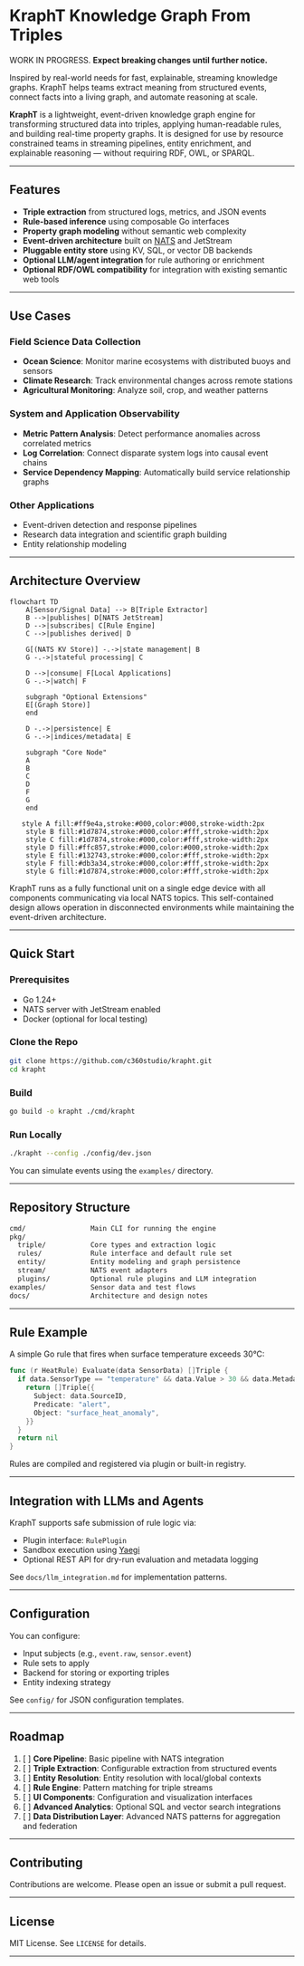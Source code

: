 # KraphT Knowledge Graph From Triples

WORK IN PROGRESS.  **Expect breaking changes until further notice.**

Inspired by real-world needs for fast, explainable, streaming knowledge graphs.  KraphT helps teams extract meaning from structured events, connect facts into a living graph, and automate reasoning at scale.

**KraphT** is a lightweight, event-driven knowledge graph engine for transforming structured data into triples, applying human-readable rules, and building real-time property graphs. It is designed for use by resource constrained teams in streaming pipelines, entity enrichment, and explainable reasoning — without requiring RDF, OWL, or SPARQL.

---

## Features

- **Triple extraction** from structured logs, metrics, and JSON events
- **Rule-based inference** using composable Go interfaces
- **Property graph modeling** without semantic web complexity
- **Event-driven architecture** built on [NATS](https://nats.io) and JetStream
- **Pluggable entity store** using KV, SQL, or vector DB backends
- **Optional LLM/agent integration** for rule authoring or enrichment
- **Optional RDF/OWL compatibility** for integration with existing semantic web tools

---

## Use Cases

### Field Science Data Collection

- **Ocean Science**: Monitor marine ecosystems with distributed buoys and sensors
- **Climate Research**: Track environmental changes across remote stations
- **Agricultural Monitoring**: Analyze soil, crop, and weather patterns

### System and Application Observability

- **Metric Pattern Analysis**: Detect performance anomalies across correlated metrics
- **Log Correlation**: Connect disparate system logs into causal event chains
- **Service Dependency Mapping**: Automatically build service relationship graphs

### Other Applications

- Event-driven detection and response pipelines
- Research data integration and scientific graph building
- Entity relationship modeling

---

## Architecture Overview

```mermaid
flowchart TD
    A[Sensor/Signal Data] --> B[Triple Extractor]
    B -->|publishes| D[NATS JetStream]
    D -->|subscribes| C[Rule Engine]
    C -->|publishes derived| D
    
    G[(NATS KV Store)] -.->|state management| B
    G -.->|stateful processing| C
    
    D -->|consume| F[Local Applications]
    G -.->|watch| F
    
    subgraph "Optional Extensions"
    E[(Graph Store)]
    end
    
    D -.->|persistence| E
    G -.->|indices/metadata| E
    
    subgraph "Core Node"
    A
    B
    C
    D
    F
    G
    end
    
   style A fill:#ff9e4a,stroke:#000,color:#000,stroke-width:2px
    style B fill:#1d7874,stroke:#000,color:#fff,stroke-width:2px
    style C fill:#1d7874,stroke:#000,color:#fff,stroke-width:2px
    style D fill:#ffc857,stroke:#000,color:#000,stroke-width:2px
    style E fill:#132743,stroke:#000,color:#fff,stroke-width:2px
    style F fill:#db3a34,stroke:#000,color:#fff,stroke-width:2px
    style G fill:#1d7874,stroke:#000,color:#fff,stroke-width:2px
```

KraphT runs as a fully functional unit on a single edge device with all components communicating via local NATS topics. This self-contained design allows operation in disconnected environments while maintaining the event-driven architecture.

---

## Quick Start

### Prerequisites

- Go 1.24+
- NATS server with JetStream enabled
- Docker (optional for local testing)

### Clone the Repo

```bash
git clone https://github.com/c360studio/krapht.git
cd krapht
```

### Build

```bash
go build -o krapht ./cmd/krapht
```

### Run Locally

```bash
./krapht --config ./config/dev.json
```

You can simulate events using the `examples/` directory.

---

## Repository Structure

```bash
cmd/                Main CLI for running the engine
pkg/
  triple/           Core types and extraction logic
  rules/            Rule interface and default rule set
  entity/           Entity modeling and graph persistence
  stream/           NATS event adapters
  plugins/          Optional rule plugins and LLM integration
examples/           Sensor data and test flows
docs/               Architecture and design notes
```

---

## Rule Example

A simple Go rule that fires when surface temperature exceeds 30°C:

```go
func (r HeatRule) Evaluate(data SensorData) []Triple {
  if data.SensorType == "temperature" && data.Value > 30 && data.Metadata["depth"] == "0" {
    return []Triple{{
      Subject: data.SourceID,
      Predicate: "alert",
      Object: "surface_heat_anomaly",
    }}
  }
  return nil
}
```

Rules are compiled and registered via plugin or built-in registry.

---

## Integration with LLMs and Agents

KraphT supports safe submission of rule logic via:

- Plugin interface: `RulePlugin`
- Sandbox execution using [Yaegi](https://github.com/traefik/yaegi)
- Optional REST API for dry-run evaluation and metadata logging

See `docs/llm_integration.md` for implementation patterns.

---

## Configuration

You can configure:

- Input subjects (e.g., `event.raw`, `sensor.event`)
- Rule sets to apply
- Backend for storing or exporting triples
- Entity indexing strategy

See `config/` for JSON configuration templates.

---

## Roadmap

1. [ ] **Core Pipeline**: Basic pipeline with NATS integration
2. [ ] **Triple Extraction**: Configurable extraction from structured events
3. [ ] **Entity Resolution**: Entity resolution with local/global contexts
4. [ ] **Rule Engine**: Pattern matching for triple streams
5. [ ] **UI Components**: Configuration and visualization interfaces
6. [ ] **Advanced Analytics**: Optional SQL and vector search integrations
7. [ ] **Data Distribution Layer**: Advanced NATS patterns for aggregation and federation

---

## Contributing

Contributions are welcome. Please open an issue or submit a pull request.

---

## License

MIT License. See `LICENSE` for details.

---
